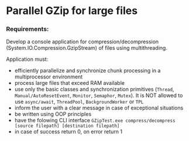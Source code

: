 # Parallel GZip for large files

###  Requirements:

Develop a console application for compression/decompression (System.IO.Compression.GzipStream) of files using multithreading.

Application must:
- efficiently parallelize and synchronize chunk processing in a multiprocessor environment
- process large files that exceed RAM available
- use only the basic classes and synchronization primitives (`Thread`, `Manual/AutoResetEvent`, `Monitor`, `Semaphor`, `Mutex`). It is NOT allowed to use `async/await`, `ThreadPool`, `BackgroundWorker` or `TPL`
- inform the user with a clear message in case of exceptional situations
- be written using OOP principles
- have the folowing CLI interface `GZipTest.exe compress/decompress [source filepath] [destination filepath]`
- in case of success return 0, on error return 1
